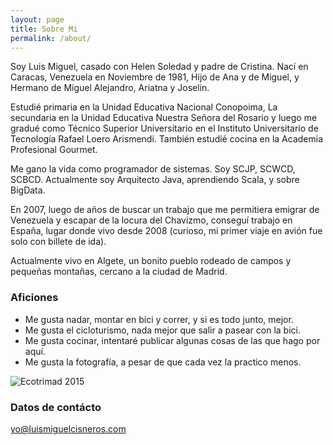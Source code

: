 ```yaml
---
layout: page
title: Sobre Mi
permalink: /about/
---
```


Soy Luis Miguel, casado con Helen Soledad y padre de Cristina. Nací en Caracas, Venezuela en Noviembre de 1981, Hijo de Ana y de Miguel, y Hermano de Miguel Alejandro, Ariatna y Joselin.

Estudié primaria en la Unidad Educativa Nacional Conopoima, La secundaria en la Unidad Educativa Nuestra Señora del Rosario y luego me gradué como Técnico Superior Universitario en el Instituto Universitario de Tecnología Rafael Loero Arismendi. También estudié cocina en la Academia Profesional Gourmet.

Me gano la vida como programador de sistemas. Soy SCJP, SCWCD, SCBCD. Actualmente soy Arquitecto Java, aprendiendo Scala, y sobre BigData.

En 2007, luego de años de buscar un trabajo que me permitiera emigrar de Venezuela y escapar de la locura del Chavizmo, conseguí trabajo en España, lugar donde vivo desde 2008 (curioso, mi primer viaje en avión fue solo con billete de ida).

Actualmente vivo en Algete, un bonito pueblo rodeado de campos y pequeñas montañas, cercano a la ciudad de Madrid.

### Aficiones

* Me gusta nadar, montar en bici y correr, y si es todo junto, mejor.
* Me gusta el cicloturismo, nada mejor que salir a pasear con la bici.
* Me gusta cocinar, intentaré publicar algunas cosas de las que hago por aquí.
* Me gusta la fotografía, a pesar de que cada vez la practico menos.

![Ecotrimad 2015](/images/ecotrimad.jpg)

### Datos de contácto

[yo@luismiguelcisneros.com](yo@luismiguelcisneros.com)
